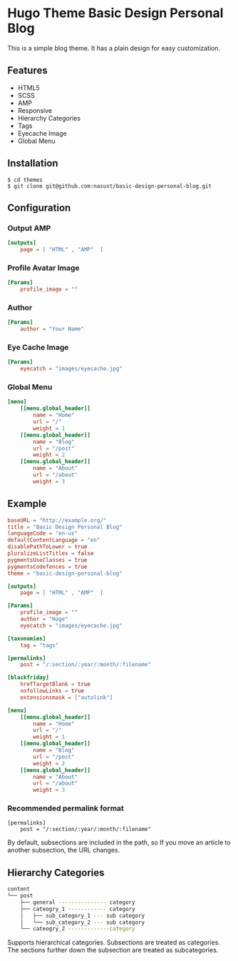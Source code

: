 # Hugo Theme Basic Design Personal Blog

This is a simple blog theme.
It has a plain design for easy customization.

## Features

- HTML5
- SCSS
- AMP
- Responsive
- Hierarchy Categories
- Tags
- Eyecache Image
- Global Menu

## Installation

```shell
$ cd themes
$ git clone git@github.com:nasust/basic-design-personal-blog.git
```

## Configuration

### Output AMP

```toml
[outputs]
    page = [ "HTML" , "AMP"  ]
```

### Profile Avatar Image

```toml
[Params]
    profile_image = ""
```

### Author

```toml
[Params]
    author = "Your Name"
```

### Eye Cache Image

```toml
[Params]
    eyecatch = "images/eyecache.jpg"
```

### Global Menu

```toml
[menu]
    [[menu.global_header]]
        name = "Home"
        url = "/"
        weight = 1
    [[menu.global_header]]
        name = "Blog"
        url = "/post"
        weight = 2
    [[menu.global_header]]
        name = "About"
        url = "/about"
        weight = 3
```

## Example

```toml
baseURL = "http://example.org/"
title = "Basic Design Personal Blog"
languageCode = "en-us"
defaultContentLanguage = "en"
disablePathToLower = true
pluralizeListTitles = false
pygmentsUseClasses = true
pygmentsCodefences = true
theme = "basic-design-personal-blog"

[outputs]
    page = [ "HTML" , "AMP"  ]

[Params]
    profile_image = ""
    author = "Hoge"
    eyecatch = "images/eyecache.jpg"

[taxonomies]
    tag = "tags"

[permalinks]
    post = "/:section/:year/:month/:filename"

[blackfriday]
    hrefTargetBlank = true
    nofollowLinks = true
    extensionsmask = ["autolink"]

[menu]
    [[menu.global_header]]
        name = "Home"
        url = "/"
        weight = 1
    [[menu.global_header]]
        name = "Blog"
        url = "/post"
        weight = 2
    [[menu.global_header]]
        name = "About"
        url = "/about"
        weight = 3
```

### Recommended permalink format

```
[permalinks]
    post = "/:section/:year/:month/:filename"
```

By default, subsections are included in the path, so
If you move an article to another subsection, the URL changes.

## Hierarchy Categories

```bash
content
└── post
    ├── general --------------- category
    ├── cateogry_1 ------------ category
    │   ├── sub_category_1 --- sub category
    │   └── sub_category_2 --- sub category
    └── cateogry_2 -------------category
```

Supports hierarchical categories.
Subsections are treated as categories.
The sections further down the subsection are treated as subcategories.



